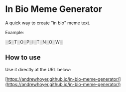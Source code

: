 # In Bio Meme Generator

A quick way to create "in bio" meme text.

Example:

░S░T░O░P░I░T░N░O░W░

## How to use

Use it directly at the URL below:

[https://andrewhoyer.github.io/in-bio-meme-generator/](https://andrewhoyer.github.io/in-bio-meme-generator/)
